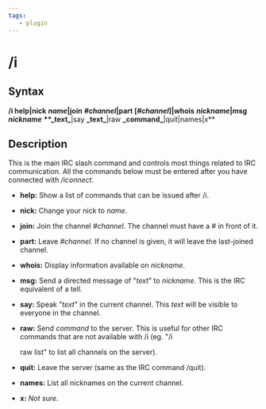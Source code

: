 ```yaml
---
tags:
   - plugin
---
```

# /i

## Syntax

**/i help\|nick** _**name**_**\|join** _**\#channel**_**\|part \[**_**\#channel**_**\]\|whois** _**nickname**_**\|msg** _**nickname**_ **\*\*\_**text**\_**\|say **\_**text**\_**\|raw **\_**command**\_**\|quit\|names\|x\*\*

## Description

This is the main IRC slash command and controls most things related to IRC communication. All the commands below must be entered after you have connected with _/iconnect_.

* **help:** Show a list of commands that can be issued after /i.
* **nick:** Change your nick to _name_.
* **join:** Join the channel _\#channel_. The channel must have a \# in front of it.
* **part:** Leave _\#channel_. If no channel is given, it will leave the last-joined channel.
* **whois:** Display information available on _nickname_.
* **msg:** Send a directed message of "_text_" to _nickname_. This is the IRC equivalent of a tell.
* **say:** Speak "_text_" in the current channel. This _text_ will be visible to everyone in the channel.
* **raw:** Send _command_ to the server. This is useful for other IRC commands that are not available with /i \(eg. "/i

  raw list" to list all channels on the server\).

* **quit:** Leave the server \(same as the IRC command /quit\).
* **names:** List all nicknames on the current channel.
* **x:** _Not sure_.

